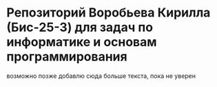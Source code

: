 # Репозиторий Воробьева Кирилла (Бис-25-3) для задач по информатике и основам программирования
возможно позже добавлю сюда больше текста, пока не уверен